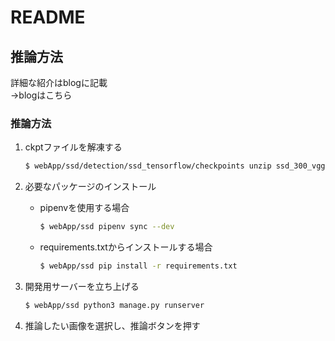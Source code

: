 # README

## 推論方法
詳細な紹介はblogに記載<br>
→blogはこちら

### 推論方法
1. ckptファイルを解凍する<br>
    ```bash
    $ webApp/ssd/detection/ssd_tensorflow/checkpoints unzip ssd_300_vgg.zip
    ```
    
2. 必要なパッケージのインストール
    - pipenvを使用する場合
        ```bash
        $ webApp/ssd pipenv sync --dev
        ```
    - requirements.txtからインストールする場合
        ```bash
        $ webApp/ssd pip install -r requirements.txt
        ```

3. 開発用サーバーを立ち上げる
    ```bash
    $ webApp/ssd python3 manage.py runserver
    ```

4. 推論したい画像を選択し、推論ボタンを押す